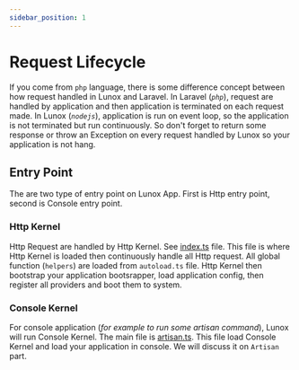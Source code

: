 ```yaml
---
sidebar_position: 1
---
```


# Request Lifecycle

If you come from `php` language, there is some difference concept between how request handled in Lunox and Laravel. In Laravel (*`php`*), request are handled by application and then application is terminated on each request made. In Lunox (*`nodejs`*), application is run on event loop, so the application is not terminated but run continuously. So don't forget to return some response or throw an Exception on every request handled by Lunox so your application is not hang.
## Entry Point
The are two type of entry point on Lunox App. First is Http entry point, second is Console entry point.
### Http Kernel
Http Request are handled by Http Kernel. See [index.ts](https://github.com/kodepintar/lunox/blob/main/index.ts) file. This file is where Http Kernel is loaded then continuously handle all Http request. All global function (`helpers`) are loaded from `autoload.ts` file. Http Kernel then bootstrap your application bootsrapper, load application config, then register all providers and boot them to system.
### Console Kernel
For console application (*for example to run some artisan command*), Lunox will run Console Kernel. The main file is [artisan.ts](https://github.com/kodepintar/lunox/blob/main/artisan.ts). This file load Console Kernel and load your application in console. We will discuss it on `Artisan` part.